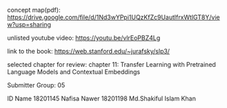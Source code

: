 concept map(pdf):
https://drive.google.com/file/d/1Nd3wYPpi1UQzKfZc9UautlfrxWtlGT8Y/view?usp=sharing


unlisted youtube video:
https://youtu.be/vlrEoPBZ4Lg

link to the book: 
https://web.stanford.edu/~jurafsky/slp3/

selected chapter for review:
chapter 11: Transfer Learning with Pretrained Language Models and Contextual Embeddings

Submitter
Group: 05

ID              Name
18201145        Nafisa Nawer
18201198        Md.Shakiful Islam Khan
